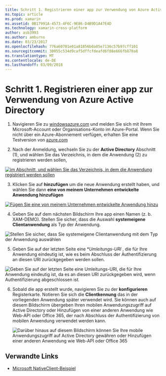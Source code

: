 ```yaml
---
title: Schritt 1. Registrieren einer app zur Verwendung von Azure Active Directory
ms.topic: article
ms.prod: xamarin
ms.assetid: 0B17991A-4573-4F6C-9E86-D4B9D1A47E4D
ms.technology: xamarin-cross-platform
author: asb3993
ms.author: amburns
ms.date: 03/23/2017
ms.openlocfilehash: 776a60701e01a81856b0a85e7136c57b97cff101
ms.sourcegitcommit: 30055c534d9caf5dffcfdeafd6f08e666fb870a8
ms.translationtype: MT
ms.contentlocale: de-DE
ms.lasthandoff: 03/09/2018
---
```

# <a name="step-1-register-an-app-to-use-azure-active-directory"></a>Schritt 1. Registrieren einer app zur Verwendung von Azure Active Directory

1. Navigieren Sie zu [windowsazure.com](https://manage.windowsazure.com) und melden Sie sich mit Ihrem Microsoft-Account oder Organisations-Konto im Azure-Portal. Wenn Sie nicht über ein Azure-Abonnement verfügen, erhalten Sie eine Testversion von [azure.com](http://www.azure.com)

2. Nach der Anmeldung, wechseln Sie zu der **Active Directory** Abschnitt (1), und wählen Sie das Verzeichnis, in dem die Anwendung (2) zu registrieren werden sollen,

  [ ![](register-images/01.-active-directory-in-azure-portal-sml.jpg "im Abschnitt, und wählen Sie das Verzeichnis, in dem die Anwendung registriert werden sollen")](register-images/01.-active-directory-in-azure-portal.jpg#lightbox)

3. Klicken Sie auf **hinzufügen** um die neue Anwendung erstellt haben, und wählen Sie dann **eine von meinem Unternehmen entwickelte Anwendung hinzufügen**

  [ ![](register-images/02.-add-new-application-sml.jpg "Fügen Sie eine von meinem Unternehmen entwickelte Anwendung hinzu")](register-images/02.-add-new-application.jpg#lightbox)

4. Geben Sie auf dem nächsten Bildschirm Ihre app einen Namen (z. b. XAM-DEMO).
  Stellen Sie sicher, dass die Auswahl **systemeigene Clientanwendung** als Typ der Anwendung.

  ![](register-images/03.-app-name.jpg "Stellen Sie sicher, dass Sie systemeigene Clientanwendung mit dem Typ der Anwendung auswählen")

5. Geben Sie auf der letzten Seite eine **Umleitungs-URI* , die für Ihre Anwendung eindeutig ist, wie es beim Abschluss der Authentifizierung an diesen URI zurückgegeben werden sollen.

  ![](register-images/04.-app-redirect.jpg "Geben Sie auf der letzten Seite eine Umleitungs-URI, die für Ihre Anwendung eindeutig ist, da es an diesen URI zurückgegeben wird, wenn Authentifizierung abgeschlossen ist.")

6. Sobald die app erstellt wurde, navigieren Sie zu der **konfigurieren** Registerkarte. Notieren Sie sich die **Clientkennung** das in der vorliegenden Anwendung später verwendet wird. Sie können auch auf diesem Bildschirm übergeben Ihren mobilen Anwendungszugriff auf Active Directory oder Hinzufügen von einer anderen Anwendung wie Web-API oder Office 365, der nach Abschluss der Authentifizierung von mobilen Anwendung verwendet werden kann.

    ![](register-images/05.-configure.jpg "Darüber hinaus auf diesem Bildschirm können Sie Ihre mobile Anwendungszugriff auf Active Directory gewähren oder Hinzufügen einer anderen Anwendung wie Web-API oder Office 365")



## <a name="related-links"></a>Verwandte Links

- [Microsoft NativeClient-Beispiel](https://github.com/AzureADSamples/NativeClient-MultiTarget-DotNet)
